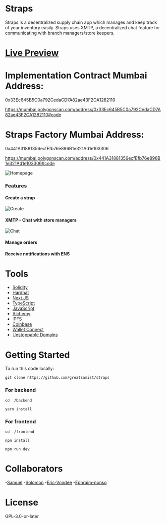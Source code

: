 # Straps

Straps is a decentralized supply chain app which manages and keep track of your inventory easily. Straps uses XMTP, a decentralized chat feature for communicating with branch managers/store keepers.

# [Live Preview](https://straps.vercel.app)

# Implementation Contract Mumbai Address:

0x33Ec645B5C0a792CedaCD7A82ae43F2CA1282110

https://mumbai.polygonscan.com/address/0x33Ec645B5C0a792CedaCD7A82ae43F2CA1282110#code

# Straps Factory Mumbai Address:

0x441A31881356ecfEfb76e896B1e321Ad1e103306

https://mumbai.polygonscan.com/address/0x441A31881356ecfEfb76e896B1e321Ad1e103306#code

![Homepage](https://github.com/greatsamist/straps/blob/master/.docs/homepage.PNG)

### Features

#### Create a strap

![Create](https://github.com/greatsamist/straps/blob/master/.docs/create.PNG)

#### XMTP - Chat with store managers

![Chat](https://github.com/greatsamist/straps/blob/master/.docs/chat.PNG)

#### Manage orders

#### Receive notifications with ENS

# Tools

- [Solidity](https://soliditylang.com)
- [Hardhat](https://Hardhat.org)
- [Next.JS](https://nextjs.org)
- [TypeScript](https://typescriptlang.org)
- [JavaScript](https://javascript.com)
- [Alchemy](https://alchemy.com)
- [IPFS](https://ipfs.io)
- [Coinbase](https://coinbase.com)
- [Wallet Connect](https://walletconnect.com)
- [Unstoppable Domains](https://unstoppabledomains.com)

# Getting Started

To run this code locally:

```
git clone https://github.com/greatsamist/straps
```

### For backend

```
cd  /backend
```

```
yarn install
```

### For frontend

```
cd  /frontend
```

```
npm install
```

```
npm run dev
```

# Collaborators

-[Samuel](https://github.com/greatsamist/) -[Solomon](https://github.com/olajuwon74) -[Eric-Vondee](https://github.com/Eric-Vondee) -[Ephraim-nonso](https://github.com/Ephraim-nonso)

# License

GPL-3.0-or-later
